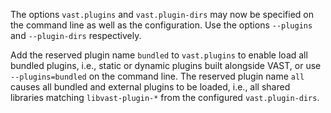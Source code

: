 The options `vast.plugins` and `vast.plugin-dirs` may now be specified on the
command line as well as the configuration. Use the options `--plugins` and
`--plugin-dirs` respectively.

Add the reserved plugin name `bundled` to `vast.plugins` to enable load all
bundled plugins, i.e., static or dynamic plugins built alongside VAST, or use
`--plugins=bundled` on the command line. The reserved plugin name `all` causes
all bundled and external plugins to be loaded, i.e., all shared libraries
matching `libvast-plugin-*` from the configured `vast.plugin-dirs`.
